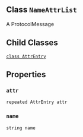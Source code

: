 

## Class  `NameAttrList` 
A ProtocolMessage



## Child Classes
[ `class AttrEntry` ](https://tensorflow.google.cn/api_docs/python/tf/compat/v1/NameAttrList/AttrEntry)



## Properties


###  `attr` 
 `repeated AttrEntry attr` 



###  `name` 
 `string name` 

